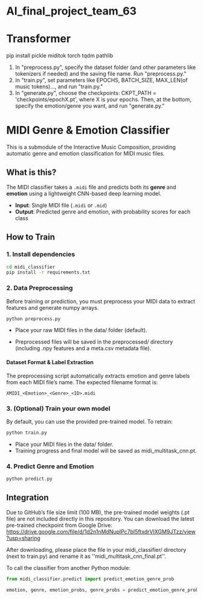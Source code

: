 # AI_final_project_team_63

# Transformer
pip install pickle miditok torch tqdm pathlib

1. In "preprocess.py", specify the dataset folder (and other parameters like tokenizers if needed) and the saving file name. Run "preprocess.py."
2. In "train.py", set parameters like EPOCHS, BATCH_SIZE, MAX_LEN(of music tokens)..., and run "train.py."
3. In "generate.py", choose the checkpoints:
   CKPT_PATH      = 'checkpoints/epochX.pt', where X is your epochs. 
   Then, at the bottom, specify the emotion/genre you want, and run "generate.py."

# MIDI Genre & Emotion Classifier

This is a submodule of the Interactive Music Composition, providing automatic genre and emotion classification for MIDI music files.

## What is this?

The MIDI classifier takes a `.midi` file and predicts both its **genre** and **emotion** using a lightweight CNN-based deep learning model.

- **Input**: Single MIDI file (`.midi` or `.mid`)
- **Output**: Predicted genre and emotion, with probability scores for each class

## How to Train

### 1. Install dependencies

```bash
cd midi_classifier
pip install -r requirements.txt
```

### 2. Data Preprocessing
Before training or prediction, you must preprocess your MIDI data to extract features and generate numpy arrays.

```bash
python preprocess.py
```
- Place your raw MIDI files in the data/ folder (default).

- Preprocessed files will be saved in the preprocessed/ directory (including .npy features and a meta.csv metadata file).

#### Dataset Format & Label Extraction
The preprocessing script automatically extracts emotion and genre labels from each MIDI file’s name.
The expected filename format is:
```php-template
XMIDI_<Emotion>_<Genre>_<ID>.midi
```

### 3. (Optional) Train your own model

By default, you can use the provided pre-trained model.
To retrain:

```bash
python train.py
```

- Place your MIDI files in the data/ folder.
- Training progress and final model will be saved as midi_multitask_cnn.pt.

### 4. Predict Genre and Emotion

```bash
python predict.py
```
## Integration

Due to GitHub’s file size limit (100 MB), the pre-trained model weights (.pt file) are not included directly in this repository.
You can download the latest pre-trained checkpoint from Google Drive:
https://drive.google.com/file/d/1d2n1nMdNuplPc7bI5ftxdrVIXGM9JTzz/view?usp=sharing

After downloading, please place the file in your midi_classifier/ directory (next to train.py) and rename it as ''midi_multitask_cnn_final.pt''.

To call the classifier from another Python module:

```python
from midi_classifier.predict import predict_emotion_genre_prob

emotion, genre, emotion_probs, genre_probs = predict_emotion_genre_prob("path/to/file.midi")
```
